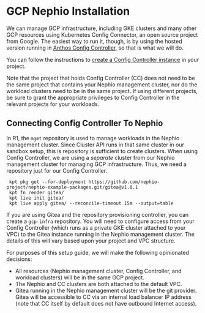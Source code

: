 # GCP Nephio Installation

We can manage GCP infrastructure, including GKE clusters and many other GCP
resources using Kubernetes Config Connector, an open source project from Google.
The easiest way to run it, though, is by using the hosted version running in
[Anthos Config
Controller](https://cloud.google.com/anthos-config-management/docs/concepts/config-controller-overview),
so that is what we will do.

You can follow the instructions to [create a Config Controller
instance](https://cloud.google.com/anthos-config-management/docs/how-to/config-controller-setup)
in your project.

Note that the project that holds Config Controller (CC) does not need to be the
same project that contains your Nephio management cluster, nor do the workload
clusters need to be in the same project. If using different projects, be sure to
grant the appropriate privileges to Config Controller in the relevant projects
for your workloads.

## Connecting Config Controller To Nephio

In R1, the `mgmt` repository is used to manage workloads in the Nephio
management cluster. Since Cluster API runs in that same cluster in our sandbox
setup, this is repository is sufficient to create clusters. When using Config
Controller, we are using a *separate* cluster from our Nephio management cluster
for managing GCP infrastructure. Thus, we need a repository just for our Config
Controller.

```
 kpt pkg get --for-deployment https://github.com/nephio-project/nephio-example-packages.git/gitea@v1.0.1
 kpt fn render gitea/
 kpt live init gitea/
 kpt live apply gitea/ --reconcile-timeout 15m --output=table
```

If you are using Gitea and the repository provisioning controller, you can
create a `gcp-infra` repository. You will need to configure access from your
Config Controller (which runs as a private GKE cluster attached to your VPC) to
the Gitea instance running in the Nephio management cluster. The details of this
will vary based upon your project and VPC structure.

For purposes of this setup guide, we will make the following opinionated
decisions:
- All resources (Nephio management cluster, Config Controller, and workload
  clusters) will be in the same GCP project.
- The Nephio and CC clusters are both attached to the default VPC.
- Gitea running in the Nephio management cluster will be the git provider. Gitea
  will be accessible to CC via an internal load balancer IP address (note that
  CC itself by default does not have outbound Internet access).
